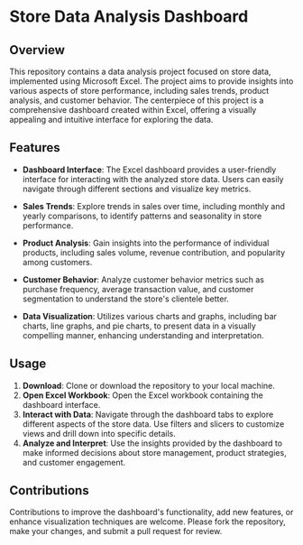 # Store Data Analysis Dashboard

## Overview
This repository contains a data analysis project focused on store data, implemented using Microsoft Excel. The project aims to provide insights into various aspects of store performance, including sales trends, product analysis, and customer behavior. The centerpiece of this project is a comprehensive dashboard created within Excel, offering a visually appealing and intuitive interface for exploring the data.

## Features
- **Dashboard Interface**: The Excel dashboard provides a user-friendly interface for interacting with the analyzed store data. Users can easily navigate through different sections and visualize key metrics.
  
- **Sales Trends**: Explore trends in sales over time, including monthly and yearly comparisons, to identify patterns and seasonality in store performance.

- **Product Analysis**: Gain insights into the performance of individual products, including sales volume, revenue contribution, and popularity among customers.

- **Customer Behavior**: Analyze customer behavior metrics such as purchase frequency, average transaction value, and customer segmentation to understand the store's clientele better.

- **Data Visualization**: Utilizes various charts and graphs, including bar charts, line graphs, and pie charts, to present data in a visually compelling manner, enhancing understanding and interpretation.

## Usage
1. **Download**: Clone or download the repository to your local machine.
2. **Open Excel Workbook**: Open the Excel workbook containing the dashboard interface.
3. **Interact with Data**: Navigate through the dashboard tabs to explore different aspects of the store data. Use filters and slicers to customize views and drill down into specific details.
4. **Analyze and Interpret**: Use the insights provided by the dashboard to make informed decisions about store management, product strategies, and customer engagement.

## Contributions
Contributions to improve the dashboard's functionality, add new features, or enhance visualization techniques are welcome. Please fork the repository, make your changes, and submit a pull request for review.
